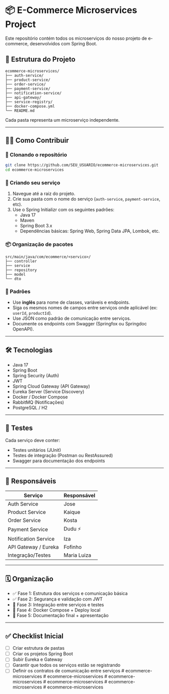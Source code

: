 # 📦 E-Commerce Microservices Project

Este repositório contém todos os microserviços do nosso projeto de e-commerce, desenvolvidos com Spring Boot.

## 🚧 Estrutura do Projeto

```
ecommerce-microservices/
├── auth-service/
├── product-service/
├── order-service/
├── payment-service/
├── notification-service/
├── api-gateway/
├── service-registry/
├── docker-compose.yml
└── README.md
```

Cada pasta representa um microserviço independente.

---

## 👨‍💻 Como Contribuir

### 🔁 Clonando o repositório
```bash
git clone https://github.com/SEU_USUARIO/ecommerce-microservices.git
cd ecommerce-microservices
```

### 📁 Criando seu serviço
1. Navegue até a raiz do projeto.
2. Crie sua pasta com o nome do serviço (`auth-service`, `payment-service`, etc).
3. Use o Spring Initializr com os seguintes padrões:
   - Java 17
   - Maven
   - Spring Boot 3.x
   - Dependências básicas: Spring Web, Spring Data JPA, Lombok, etc.

### 📦 Organização de pacotes 
```
src/main/java/com/ecommerce/<servico>/
├── controller
├── service
├── repository
├── model
└── dto
```

### 📃 Padrões
- Use **inglês** para nome de classes, variáveis e endpoints.
- Siga os mesmos nomes de campos entre serviços onde aplicável (ex: `userId`, `productId`).
- Use JSON como padrão de comunicação entre serviços.
- Documente os endpoints com Swagger (Springfox ou Springdoc OpenAPI).

---

## 🛠 Tecnologias

- Java 17
- Spring Boot
- Spring Security (Auth)
- JWT
- Spring Cloud Gateway (API Gateway)
- Eureka Server (Service Discovery)
- Docker / Docker Compose
- RabbitMQ (Notificações)
- PostgreSQL / H2

---

## 🧪 Testes

Cada serviço deve conter:
- Testes unitários (JUnit)
- Testes de integração (Postman ou RestAssured)
- Swagger para documentação dos endpoints

---

## 🧠 Responsáveis

| Serviço              | Responsável    |
|----------------------|----------------|
| Auth Service         | Jose           |
| Product Service      | Kaique         |
| Order Service        | Kosta          |
| Payment Service      | Dudu ⚡        |
| Notification Service | Iza            |
| API Gateway / Eureka | Fofinho        |
| Integração/Testes    | Maria Luiza    |

---

## 🗓️ Organização

- ✅ Fase 1: Estrutura dos serviços e comunicação básica
- ✅ Fase 2: Segurança e validação com JWT
- 🔄 Fase 3: Integração entre serviços e testes
- 🧪 Fase 4: Docker Compose + Deploy local
- 📖 Fase 5: Documentação final + apresentação

---

## ✅ Checklist Inicial

- [ ] Criar estrutura de pastas
- [ ] Criar os projetos Spring Boot
- [ ] Subir Eureka e Gateway
- [ ] Garantir que todos os serviços estão se registrando
- [ ] Definir os contratos de comunicação entre serviços
#   e c o m m e r c e - m i c r o s e r v i c e s  
 #   e c o m m e r c e - m i c r o s e r v i c e s  
 #   e c o m m e r c e - m i c r o s e r v i c e s  
 #   e c o m m e r c e - m i c r o s e r v i c e s  
 #   e c o m m e r c e - m i c r o s e r v i c e s  
 #   e c o m m e r c e - m i c r o s e r v i c e s  
 